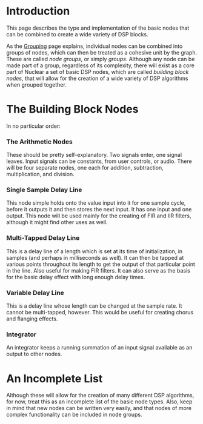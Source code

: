 # Introduction #

This page describes the type and implementation of the basic nodes that can be combined to create a wide variety of DSP blocks.

As the [Grouping](Grouping.md) page explains, individual nodes can be combined into groups of nodes, which can then be treated as a cohesive unit by the graph. These are called _node groups_, or simply _groups_. Although any node can be made part of a group, regardless of its complexity, there will exist as a core part of Nuclear a set of basic DSP nodes, which are called _building block nodes_, that will allow for the creation of a wide variety of DSP algorithms when grouped together.

# The Building Block Nodes #

In no particular order:

### The Arithmetic Nodes ###

These should be pretty self-explanatory. Two signals enter, one signal leaves. Input signals can be constants, from user controls, or audio. There will be four separate nodes, one each for addition, subtraction, multiplication, and division.

### Single Sample Delay Line ###

This node simple holds onto the value input into it for one sample cycle, before it outputs it and then stores the next input. It has one input and one output. This node will be used mainly for the creating of FIR and IIR filters, although it might find other uses as well.

### Multi-Tapped Delay Line ###

This is a delay line of a length which is set at its time of initialization, in samples (and perhaps in milliseconds as well). It can then be tapped at various points throughout its length to get the output of that particular point in the line. Also useful for making FIR filters. It can also serve as the basis for the basic delay effect with long enough delay times.

### Variable Delay Line ###

This is a delay line whose length can be changed at the sample rate. It cannot be multi-tapped, however. This would be useful for creating chorus and flanging effects.

### Integrator ###

An integrator keeps a running summation of an input signal available as an output to other nodes.

# An Incomplete List #

Although these will allow for the creation of many different DSP algorithms, for now, treat this as an incomplete list of the basic node types. Also, keep in mind that new nodes can be written very easily, and that nodes of more complex functionality can be included in node groups.